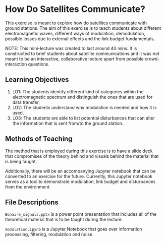 # How Do Satellites Communicate?
This exercise is meant to explore how do satellites communicate with ground stations. The aim of this exercise is to teach students about different electromagnetic waves, different ways of modulation, demodulation, possible losses due to external effects and the link budget fundamentals.

NOTE: This mini-lecture was created to last around 40 mins. It is constructed to brief students about satellite communications and it was not meant to be an interactive, collaborative lecture apart from possible crowd-interaction questions.

## Learning Objectives
1. LO1: The students identify different kind of categories within the electromagnetic spectrum and distinguish the ones that are used for data transfer,
2. LO2: The students understand why modulation is needed and how it is used,
3. LO3: The students are able to list potential disturbances that can alter the information that is sent from/to the ground station.

## Methods of Teaching
The method that is employed during this exercise is to have a slide deck that compromises of the theory behind and visuals behind the material that is being taught. 

Additionally, there will be an accompanying Jupyter notebook that can be converted to an exercise for the future. Currently, this Jupyter notebook serves as a tool to demonstrate modulation, link budget and disturbances from the environment.

## File Descriptions
`Bonaire_signals.pptx` is a power point presentation that includes all of the theoretical material that is to be taught during the lecture.

`modulation.ipynb` is a Jupyter Notebook that goes over information processing, filtering, modulation and noise.